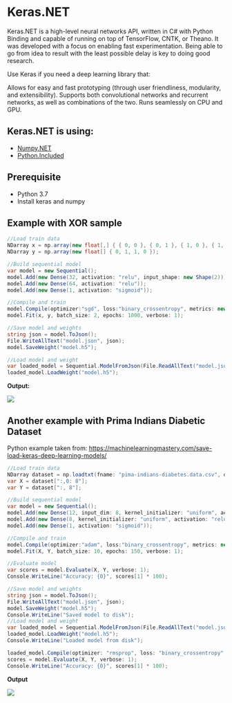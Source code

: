# Keras.NET

Keras.NET is a high-level neural networks API, written in C# with Python Binding and capable of running on top of TensorFlow, CNTK, or Theano. It was developed with a focus on enabling fast experimentation. Being able to go from idea to result with the least possible delay is key to doing good research.

Use Keras if you need a deep learning library that:

Allows for easy and fast prototyping (through user friendliness, modularity, and extensibility).
Supports both convolutional networks and recurrent networks, as well as combinations of the two.
Runs seamlessly on CPU and GPU.

## Keras.NET is using:

* [Numpy.NET](https://github.com/SciSharp/Numpy.NET)
* [Python.Included](https://github.com/henon/Python.Included)

## Prerequisite
* Python 3.7
* Install keras and numpy

## Example with XOR sample

```csharp
//Load train data
NDarray x = np.array(new float[,] { { 0, 0 }, { 0, 1 }, { 1, 0 }, { 1, 1 } });
NDarray y = np.array(new float[] { 0, 1, 1, 0 });

//Build sequential model
var model = new Sequential();
model.Add(new Dense(32, activation: "relu", input_shape: new Shape(2)));
model.Add(new Dense(64, activation: "relu"));
model.Add(new Dense(1, activation: "sigmoid"));

//Compile and train
model.Compile(optimizer:"sgd", loss:"binary_crossentropy", metrics: new string[] { "accuracy" });
model.Fit(x, y, batch_size: 2, epochs: 1000, verbose: 1);

//Save model and weights
string json = model.ToJson();
File.WriteAllText("model.json", json);
model.SaveWeight("model.h5");

//Load model and weight
var loaded_model = Sequential.ModelFromJson(File.ReadAllText("model.json"));
loaded_model.LoadWeight("model.h5");
```

**Output:**

![](https://raw.githubusercontent.com/SciSharp/Keras.NET/master/Images/XOR_Output.PNG)

## Another example with Prima Indians Diabetic Dataset

Python example taken from: https://machinelearningmastery.com/save-load-keras-deep-learning-models/

```csharp
//Load train data
NDarray dataset = np.loadtxt(fname: "pima-indians-diabetes.data.csv", delimiter: ",");
var X = dataset[":,0: 8"];
var Y = dataset[":, 8"];

//Build sequential model
var model = new Sequential();
model.Add(new Dense(12, input_dim: 8, kernel_initializer: "uniform", activation: "relu"));
model.Add(new Dense(8, kernel_initializer: "uniform", activation: "relu"));
model.Add(new Dense(1, activation: "sigmoid"));

//Compile and train
model.Compile(optimizer:"adam", loss:"binary_crossentropy", metrics: new string[] { "accuracy" });
model.Fit(X, Y, batch_size: 10, epochs: 150, verbose: 1);

//Evaluate model
var scores = model.Evaluate(X, Y, verbose: 1);
Console.WriteLine("Accuracy: {0}", scores[1] * 100);

//Save model and weights
string json = model.ToJson();
File.WriteAllText("model.json", json);
model.SaveWeight("model.h5");
Console.WriteLine("Saved model to disk");
//Load model and weight
var loaded_model = Sequential.ModelFromJson(File.ReadAllText("model.json"));
loaded_model.LoadWeight("model.h5");
Console.WriteLine("Loaded model from disk");

loaded_model.Compile(optimizer: "rmsprop", loss: "binary_crossentropy", metrics: new string[] { "accuracy" });
scores = model.Evaluate(X, Y, verbose: 1);
Console.WriteLine("Accuracy: {0}", scores[1] * 100);
```

**Output**

![](https://raw.githubusercontent.com/SciSharp/Keras.NET/master/Images/PrimaIndians_Output.PNG)
